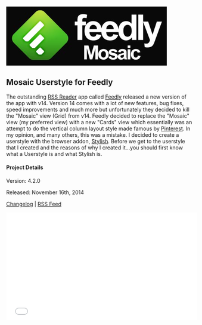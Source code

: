 ![](feedly-mosaic-logo.jpg)

## Mosaic Userstyle for Feedly

The outstanding [RSS Reader](http://youtu.be/0klgLsSxGsU) app called [Feedly](http://feedly.com/) released a new version of the app with v14. Version 14 comes with a lot of new features, bug fixes, speed improvements and much more but unfortunately they decided to kill the "Mosaic" view (Grid) from v14. Feedly decided to replace the "Mosaic" view (my preferred view) with a new "Cards" view which essentially was an attempt to do the vertical column layout style made famous by [Pinterest](http://pinterest.com/). In my opinion, and many others, this was a mistake. I decided to create a userstyle with the browser addon, [Stylish](http://en.wikipedia.org/wiki/Stylish). Before we get to the userstyle that I created and the reasons of why I created it...you should first know what a Userstyle is and what Stylish is.

#### Project Details

Version: 4.2.0

Released: November 16th, 2014

[Changelog](CHANGELOG.md) | [RSS Feed](https://github.com/MichaelTunnell/feedly-mosaic-userstyle/releases.atom)

<iframe allowfullscreen="" src="//www.youtube.com/embed/htMBGpLMZFg?rel=0" width="512" height="288" frameborder="0"></iframe>
